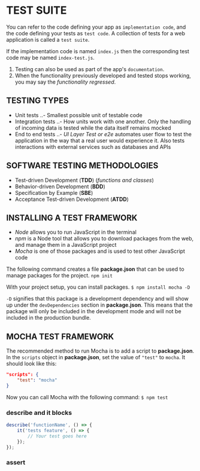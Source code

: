 # TEST SUITE

You can refer to the code defining your app as `implementation code`, and the code defining your tests as `test code`. A collection of tests for a web application is called a `test suite`.

If the implementation code is named `index.js` then the corresponding test code may be named `index-test.js`.

1. Testing can also be used as part of the app's `documentation`.
2. When the functionality previously developed and tested stops working, you may say the _functionality regressed_.

## TESTING TYPES

- Unit tests
..- Smallest possible unit of testable code
- Integration tests
..- How units work with one another. Only the handling of incoming data is tested while the data itself remains mocked
- End to end tests
..- _UI Layer Test or e2e_ automates user flow to test the application in the way that a real user would experience it. Also tests interactions with external services such as databases and APIs

## SOFTWARE TESTING METHODOLOGIES

- Test-driven Development (**TDD**) (_functions and classes_)
- Behavior-driven Development (**BDD**)
- Specification by Example (**SBE**)
- Acceptance Test-driven Development (**ATDD**)

## INSTALLING A TEST FRAMEWORK

- _Node_ allows you to run JavaScript in the terminal
- _npm_ is a Node tool that allows you to download packages from the web, and manage them in a JavaScript project
- _Mocha_ is one of those packages and is used to test other JavaScript code

The following command creates a file **package.json** that can be used to manage packages for the project.
`npm init`

With your project setup, you can install packages.
`$ npm install mocha -D`

`-D` signifies that this package is a development dependency and will show up under the `devDependencies` section in **package.json**. This means that the package will only be included in the development mode and will not be included in the production bundle.

## MOCHA TEST FRAMEWORK

The recommended method to run Mocha is to add a script to **package.json**. In the `scripts` object in **package.json**, set the value of `"test"` to `mocha`. It should look like this:

```json
"scripts": {
    "test": "mocha"
}
```

Now you can call Mocha with the following command:
`$ npm test`

### describe and it blocks

```javascript
describe('functionName', () => {
    it('tests feature', () => {
        // Your test goes here
    });
});
```

### assert

